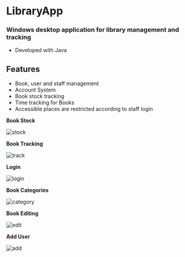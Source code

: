 # LibraryApp

### Windows desktop application for library management and tracking
- Developed with Java


## Features

- Book, user and staff management
- Account System
- Book stock tracking
- Time tracking for Books
- Accessible places are restricted according to staff login

**Book Stock**

![stock](https://user-images.githubusercontent.com/48259639/116786141-ccf70a80-aaa5-11eb-957c-5dacd785e7de.png)

**Book Tracking**

![track](https://user-images.githubusercontent.com/48259639/116786150-d4b6af00-aaa5-11eb-9aee-5a40aaa838ec.png)

**Login**

![login](https://user-images.githubusercontent.com/48259639/116786176-f31caa80-aaa5-11eb-9af7-90ce580122c5.png)

**Book Categories**

![category](https://user-images.githubusercontent.com/48259639/116786193-016ac680-aaa6-11eb-8491-2dfd2bf27ce8.png)

**Book Editing**

![edit](https://user-images.githubusercontent.com/48259639/116786208-0fb8e280-aaa6-11eb-9e53-44d9f8d7a5fa.png)

**Add User**

![add](https://user-images.githubusercontent.com/48259639/116786216-1a737780-aaa6-11eb-8a0f-429f93a585f0.png)
